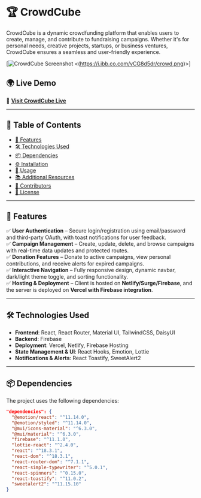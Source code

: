 # 🏆 CrowdCube  

CrowdCube is a dynamic crowdfunding platform that enables users to create, manage, and contribute to fundraising campaigns. Whether it's for personal needs, creative projects, startups, or business ventures, CrowdCube ensures a seamless and user-friendly experience.  

[![CrowdCube Screenshot](#) <(https://i.ibb.co.com/vCG8d5dr/crowd.png)>]

## 🌍 Live Demo  
🔗 **[Visit CrowdCube Live](https://crowdcube-1249a.web.app/)**  

---

## 📌 Table of Contents  

- [🚀 Features](#-features)  
- [🛠️ Technologies Used](#%EF%B8%8F-technologies-used)  
- [📦 Dependencies](#-dependencies)  
- [⚙️ Installation](#%EF%B8%8F-installation)  
- [📖 Usage](#-usage)  
- [📚 Additional Resources](#-additional-resources)  
- [🤝 Contributors](#-contributors)  
- [📜 License](#-license)  

---

## 🚀 Features  

✅ **User Authentication** – Secure login/registration using email/password and third-party OAuth, with toast notifications for user feedback.  
✅ **Campaign Management** – Create, update, delete, and browse campaigns with real-time data updates and protected routes.  
✅ **Donation Features** – Donate to active campaigns, view personal contributions, and receive alerts for expired campaigns.  
✅ **Interactive Navigation** – Fully responsive design, dynamic navbar, dark/light theme toggle, and sorting functionality.  
✅ **Hosting & Deployment** – Client is hosted on **Netlify/Surge/Firebase**, and the server is deployed on **Vercel with Firebase integration**.  

---

## 🛠️ Technologies Used  

- **Frontend**: React, React Router, Material UI, TailwindCSS, DaisyUI  
- **Backend**: Firebase  
- **Deployment**: Vercel, Netlify, Firebase Hosting  
- **State Management & UI**: React Hooks, Emotion, Lottie  
- **Notifications & Alerts**: React Toastify, SweetAlert2  

---

## 📦 Dependencies  

The project uses the following dependencies:  

```json
"dependencies": {
  "@emotion/react": "^11.14.0",
  "@emotion/styled": "^11.14.0",
  "@mui/icons-material": "^6.3.0",
  "@mui/material": "^6.3.0",
  "firebase": "^11.1.0",
  "lottie-react": "^2.4.0",
  "react": "^18.3.1",
  "react-dom": "^18.3.1",
  "react-router-dom": "^7.1.1",
  "react-simple-typewriter": "^5.0.1",
  "react-spinners": "^0.15.0",
  "react-toastify": "^11.0.2",
  "sweetalert2": "^11.15.10"
}
